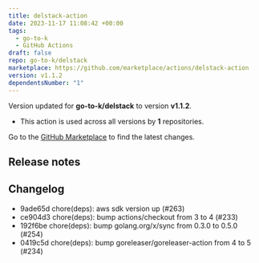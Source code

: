 ```yaml
---
title: delstack-action
date: 2023-11-17 11:08:42 +00:00
tags:
  - go-to-k
  - GitHub Actions
draft: false
repo: go-to-k/delstack
marketplace: https://github.com/marketplace/actions/delstack-action
version: v1.1.2
dependentsNumber: "1"
---
```



Version updated for **go-to-k/delstack** to version **v1.1.2**.
- This action is used across all versions by **1** repositories.

Go to the [GitHub Marketplace](https://github.com/marketplace/actions/delstack-action) to find the latest changes.

## Release notes

## Changelog
* 9ade65d chore(deps): aws sdk version up (#263)
* ce904d3 chore(deps): bump actions/checkout from 3 to 4 (#233)
* 192f6be chore(deps): bump golang.org/x/sync from 0.3.0 to 0.5.0 (#254)
* 0419c5d chore(deps): bump goreleaser/goreleaser-action from 4 to 5 (#234)


